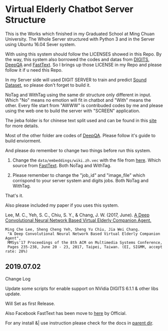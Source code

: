 # Virtual Elderly Chatbot Server Structure


This is the Works which finished in my Graduated School at Ming Chuan University. The Whole Server structured with Python 3 and in the Server using Ubuntu 16.04 Sever system. 


With using this system should follow the LICENSES showed in this Repo. By the way, this system also borrowed the codes and datas from [DIGITS](https://github.com/NVIDIA/DIGITS), [DeepQA](https://github.com/Conchylicultor/DeepQA) and [FastText](https://github.com/facebookresearch/fastText). So I brings up those LICENSE in my Repo and please follow it if u need this Repo.


In my Server side will used DIGIT SERVER to train and predict [Sound Dataset](https://github.com/artmusic0/Chinese-Speech-Emotion-Datasets), so please don't forget to build it.


NoTag and WithTag using the same dir structure only different in input. Which "No" means no emotion will fit in chatbot and "With" means the other. Every file start from "AWWW" is contribuded codes by me and please using the web one to build the server with "SCREEN" application.


The jieba folder is for chinese text split used and can be found in this [site](https://github.com/L706077/jieba-zh_TW) for more details.


Most of the other folder are codes of [DeepQA](https://github.com/Conchylicultor/DeepQA). Please follow it's guide to build enviorment.


And please do remember to change two things before run this system.

1. Change the `data/embeddings/wiki.zh.vec` with the file from [here](https://s3-us-west-1.amazonaws.com/fasttext-vectors/wiki.zh.vec). Which source from [FastText](https://github.com/facebookresearch/fastText/blob/master/pretrained-vectors.md). Both NoTag and WithTag.

2. Please remember to change the "job_id" and "image_file" which corrispond to your server system and digits jobs.  Both NoTag and WithTag.

That's it.



Also please included my paper if you uses this system.

Lee, M. C., Yeh, S. C., Chiu, S. Y., & Chang, J. W. (2017, June). [A Deep Convolutional Neural Network Based Virtual Elderly Companion Agent.](http://dl.acm.org/citation.cfm?id=3083220)

```
Ming Che Lee, Sheng Cheng Yeh, Sheng Yu Chiu, Jia Wei Chang.
 "A Deep Convolutional Neural Network Based Virtual Elderly Companion Agent",
 MMSys'17 Proceedings of the 8th ACM on Multimedia Systems Conference,
 Pages 235-238, June 20 - 23, 2017, Taipei, Taiwan. (EI, SIGMM, accept rate: 28%)
```

## 2019.07.02

Change Log

Update some scripts for enable support on NVidia DIGITS 6.1.1 & other libs update.

Will Set as first Release.

Also Facebook FastText has been move to [here](https://fasttext.cc/docs/en/pretrained-vectors.html) by Official.

For any install &| use instruction please check for the docs in [parent dir](https://github.com/AkishinoShiame/Graduated-Project#release-note). 